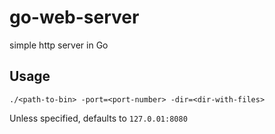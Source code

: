 # go-web-server
simple http server in Go

## Usage

```shell
./<path-to-bin> -port=<port-number> -dir=<dir-with-files>

```

Unless specified, defaults to `127.0.01:8080`
